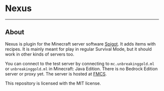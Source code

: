 # Nexus
___

## About
Nexus is plugin for the Minecraft server software
[Spigot](https://hub.spigotmc.org). It adds items with recipes. It is mainly
meant for play in regular Survival Mode, but it should work in other kinds
of servers too.

You can connect to the test server by connecting to `mc.unbreakinggold.ml`
or `unbreakinggold.ml` in Minecraft: Java Edition. There is no Bedrock
Edition server or proxy yet. The server is hosted at
[FMCS](https://panel.freemcserver.net/user/register?ref=311353).

This repository is licensed with the MIT license.
